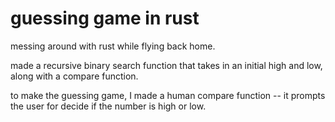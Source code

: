 # guessing game in rust

messing around with rust while flying back home.

made a recursive binary search function that takes in an initial high and low, along with a compare function. 

to make the guessing game, I made a human compare function -- it prompts the user for decide if the number is high or low.
